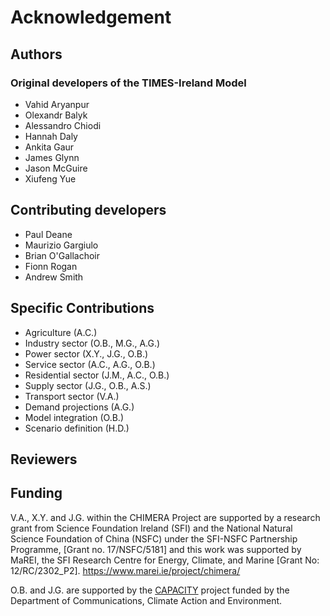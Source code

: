 # Acknowledgement

## Authors
### Original developers of the TIMES-Ireland Model
* Vahid Aryanpur 
* Olexandr Balyk 
* Alessandro Chiodi 
* Hannah Daly 
* Ankita Gaur 
* James Glynn 
* Jason McGuire 
* Xiufeng Yue 


## Contributing developers
* Paul Deane
* Maurizio Gargiulo
* Brian O'Gallachoir
* Fionn Rogan
* Andrew Smith

## Specific Contributions

* Agriculture (A.C.)
* Industry sector (O.B., M.G., A.G.)
* Power sector (X.Y., J.G., O.B.)
* Service sector (A.C., A.G., O.B.)
* Residential sector (J.M., A.C., O.B.)
* Supply sector (J.G., O.B., A.S.)
* Transport sector (V.A.)
* Demand projections (A.G.)
* Model integration (O.B.)
* Scenario definition (H.D.)

## Reviewers

## Funding
V.A., X.Y. and J.G. within the CHIMERA Project are supported by a research grant from Science Foundation Ireland (SFI) and the National Natural Science Foundation of China (NSFC) under the SFI-NSFC Partnership Programme, [Grant no. 17/NSFC/5181] and this work was supported by MaREI, the SFI Research Centre for Energy, Climate, and Marine [Grant No: 12/RC/2302_P2]. https://www.marei.ie/project/chimera/

O.B. and J.G. are supported by the [CAPACITY](https://www.marei.ie/project/capacity/) project funded by the Department of Communications, Climate Action and Environment.

